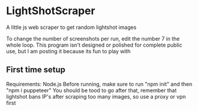 # LightShotScraper
A little js web scraper to get random lightshot images

To change the number of screenshots per run, edit the number 7 in the whole loop. This program isn't designed or polished for complete public use, but I am posting it because its fun to play with

## First time setup

Requirements: Node.js
Before running, make sure to run "npm init" and then "npm i puppeteer"
You should be tood to go after that, remember that lightshot bans IP's after scraping too many images, so use a proxy or vpn first
